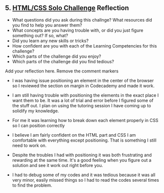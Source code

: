 ## 5. [HTML/CSS Solo Challenge](5_HTML_CSS_solo_challenge/readme.md) Reflection

* What questions did you ask during this challnge? What resources did you find to help you answer them?  
* What concepts are you having trouble with, or did you just figure something out? If so, what?  
* Did you learn any new skills or tricks?
* How confident are you with each of the Learning Competencies for this challenge? 
* Which parts of the challenge did you enjoy?
* Which parts of the challenge did you find tedious?

Add your reflection here. Remove the comment markers

* I was having issue positioning an element in the center of the browser so I reviewed the section on margin in Codecademy and made it work.

* I am still having trouble with positioning the elements in the exact place I want them to be.  It was a lot of trial and error before I figured some of the stuff out. I plan on using the tutoring session I have coming up to solidify my knowledge.

* For me it was learning how to break down each element properly in CSS so I can position correctly

* I believe I am fairly confident on the HTML part and CSS I am comfortable with everything except positioning.  That is something I still need to work on.

* Despite the troubles I had with positioning it was both frustrating and rewarding at the same time.  It's a good feeling when you figure out a solution and see it work out right before you. 

* I had to debug some of my codes and it was tedious because it was all very minor, easily missed things so I had to read the codes several times to find the problem.  